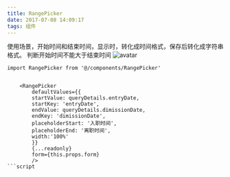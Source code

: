 ```yaml
---
title: RangePicker
date: 2017-07-08 14:09:17
tags: 组件
---
```

使用场景，开始时间和结束时间，显示时，转化成时间格式，保存后转化成字符串格式。
判断开始时间不能大于结束时间
![avatar](http://chuantu.xyz/t6/702/1563516485x992245975.png)

```
import RangePicker from '@/components/RangePicker'


    <RangePicker
        defaultValues={{
        startValue: queryDetails.entryDate,
        startKey: 'entryDate',
        endValue: queryDetails.dimissionDate,
        endKey: 'dimissionDate',
        placeholderStart: '入职时间',
        placeholderEnd: '离职时间',
        width:'100%'
        }}
        {...readonly}
        form={this.props.form}
        />
```script